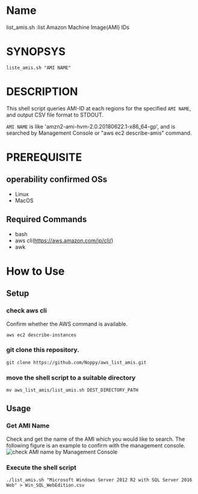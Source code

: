 # Name
list_amis.sh  :list Amazon Machine Image(AMI) IDs
# SYNOPSYS
```
liste_amis.sh "AMI NAME"
```
# DESCRIPTION
This shell script queries AMI-ID at each regions for the specified `AMI NAME`, and output CSV file format to STDOUT.

`AMI NAME` is like 'amzn2-ami-hvm-2.0.20180622.1-x86_64-gp', and is searched by Management Console or "aws ec2 describe-amis" command.
# PREREQUISITE
## operability confirmed OSs
- Linux
- MacOS
## Required Commands
- bash
- aws cli(https://aws.amazon.com/jp/cli/)
- awk

# How to Use
## Setup
### check aws cli
Confirm whether the AWS command is available.
```
aws ec2 describe-instances
```
### git clone this repository.
```
git clone https://github.com/Noppy/aws_list_amis.git
```
### move the shell script to a suitable directory
```
mv aws_list_amis/list_amis.sh DEST_DIRECTORY_PATH
```
## Usage
### Get AMI Name
Check and get the name of the AMI which you would like to search.
The following figure is an example to confirm with the management console.
![check AMI name by Management Console](https://user-images.githubusercontent.com/2317667/44307780-b850b200-a3e3-11e8-8f69-442a69193cc5.png)
### Execute the shell script
```
./list_amis.sh "Microsoft Windows Server 2012 R2 with SQL Server 2016 Web" > Win_SQL_WebEdition.csv
```